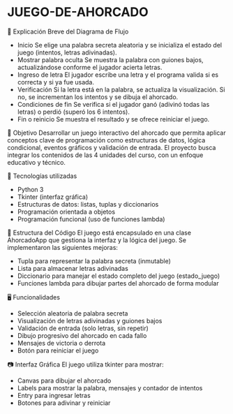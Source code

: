# JUEGO-DE-AHORCADO

🧩 Explicación Breve del Diagrama de Flujo
- Inicio
Se elige una palabra secreta aleatoria y se inicializa el estado del juego (intentos, letras adivinadas).
- Mostrar palabra oculta
Se muestra la palabra con guiones bajos, actualizándose conforme el jugador acierta letras.
- Ingreso de letra
El jugador escribe una letra y el programa valida si es correcta y si ya fue usada.
- Verificación
Si la letra está en la palabra, se actualiza la visualización. Si no, se incrementan los intentos y se dibuja el ahorcado.
- Condiciones de fin
Se verifica si el jugador ganó (adivinó todas las letras) o perdió (superó los 6 intentos).
- Fin o reinicio
Se muestra el resultado y se ofrece reiniciar el juego.

🎯 Objetivo
Desarrollar un juego interactivo del ahorcado que permita aplicar conceptos clave de programación como estructuras de datos, lógica condicional, eventos gráficos y validación de entrada. El proyecto busca integrar los contenidos de las 4 unidades del curso, con un enfoque educativo y técnico.

🧠 Tecnologías utilizadas
- Python 3
- Tkinter (interfaz gráfica)
- Estructuras de datos: listas, tuplas y diccionarios
- Programación orientada a objetos
- Programación funcional (uso de funciones lambda)

🧱 Estructura del Código
El juego está encapsulado en una clase AhorcadoApp que gestiona la interfaz y la lógica del juego. Se implementaron las siguientes mejoras:
- Tupla para representar la palabra secreta (inmutable)
- Lista para almacenar letras adivinadas
- Diccionario para manejar el estado completo del juego (estado_juego)
- Funciones lambda para dibujar partes del ahorcado de forma modular

🖥️ Funcionalidades
- Selección aleatoria de palabra secreta
- Visualización de letras adivinadas y guiones bajos
- Validación de entrada (solo letras, sin repetir)
- Dibujo progresivo del ahorcado en cada fallo
- Mensajes de victoria o derrota
- Botón para reiniciar el juego

📷 Interfaz Gráfica
El juego utiliza tkinter para mostrar:
- Canvas para dibujar el ahorcado
- Labels para mostrar la palabra, mensajes y contador de intentos
- Entry para ingresar letras
- Botones para adivinar y reiniciar


